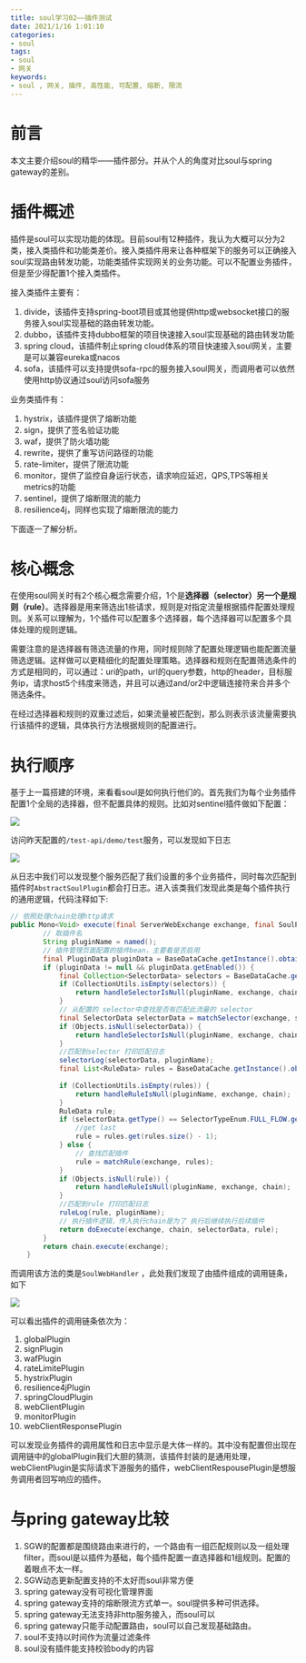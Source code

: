 ```yaml
---
title: soul学习02——插件测试
date: 2021/1/16 1:01:10
categories:
- soul
tags:
- soul
- 网关
keywords:
- soul , 网关, 插件, 高性能, 可配置, 熔断, 限流
---
```

# 前言
本文主要介绍soul的精华——插件部分。并从个人的角度对比soul与spring gateway的差别。

<!-- more -->

# 插件概述

插件是soul可以实现功能的体现。目前soul有12种插件，我认为大概可以分为2类，接入类插件和功能类差价。接入类插件用来让各种框架下的服务可以正确接入soul实现路由转发功能，功能类插件实现网关的业务功能。可以不配置业务插件，但是至少得配置1个接入类插件。

接入类插件主要有：

1. divide，该插件支持spring-boot项目或其他提供http或websocket接口的服务接入soul实现基础的路由转发功能。
2. dubbo，该插件支持dubbo框架的项目快速接入soul实现基础的路由转发功能
3. spring cloud，该插件制止spring cloud体系的项目快速接入soul网关，主要是可以兼容eureka或nacos
4. sofa，该插件可以支持提供sofa-rpc的服务接入soul网关，而调用者可以依然使用http协议通过soul访问sofa服务

业务类插件有：

1. hystrix，该插件提供了熔断功能
2. sign，提供了签名验证功能
3. waf，提供了防火墙功能
4. rewrite，提供了重写访问路径的功能
5. rate-limiter，提供了限流功能
6. monitor，提供了监控自身运行状态，请求响应延迟，QPS,TPS等相关metrics的功能
7. sentinel，提供了熔断限流的能力
8. resilience4j，同样也实现了熔断限流的能力

下面逐一了解分析。

# 核心概念

在使用soul网关时有2个核心概念需要介绍，1个是**选择器（selector）**另一个是**规则（rule）**。选择器是用来筛选出1些请求，规则是对指定流量根据插件配置处理规则。关系可以理解为，1个插件可以配置多个选择器，每个选择器可以配置多个具体处理的规则逻辑。

需要注意的是选择器有筛选流量的作用，同时规则除了配置处理逻辑也能配置流量筛选逻辑。这样做可以更精细化的配置处理策略。选择器和规则在配置筛选条件的方式是相同的，可以通过：uri的path，url的query参数，http的header，目标服务ip，请求host5个纬度来筛选，并且可以通过and/or2中逻辑连接符来合并多个筛选条件。

在经过选择器和规则的双重过滤后，如果流量被匹配到，那么则表示该流量需要执行该插件的逻辑，具体执行方法根据规则的配置进行。

# 执行顺序

基于上一篇搭建的环境，来看看soul是如何执行他们的。首先我们为每个业务插件配置1个全局的选择器，但不配置具体的规则。比如对sentinel插件做如下配置：

![](https://rfc2616.oss-cn-beijing.aliyuncs.com/blog/soul02-01.jpg)

访问昨天配置的`/test-api/demo/test`服务，可以发现如下日志

![](https://rfc2616.oss-cn-beijing.aliyuncs.com/blog/soul02-02.jpg)

从日志中我们可以发现整个服务匹配了我们设置的多个业务插件，同时每次匹配到插件时`AbstractSoulPlugin`都会打日志。进入该类我们发现此类是每个插件执行的通用逻辑，代码注释如下:

```java
// 依照处理chain处理http请求
public Mono<Void> execute(final ServerWebExchange exchange, final SoulPluginChain chain) {
        // 取插件名
        String pluginName = named();
        // 插件管理页面配置的插件bean，主要看是否启用
        final PluginData pluginData = BaseDataCache.getInstance().obtainPluginData(pluginName);
        if (pluginData != null && pluginData.getEnabled()) {
            final Collection<SelectorData> selectors = BaseDataCache.getInstance().obtainSelectorData(pluginName);
            if (CollectionUtils.isEmpty(selectors)) {
                return handleSelectorIsNull(pluginName, exchange, chain);
            }
            // 从配置的 selector中查找是否有匹配此流量的 selector
            final SelectorData selectorData = matchSelector(exchange, selectors);
            if (Objects.isNull(selectorData)) {
                return handleSelectorIsNull(pluginName, exchange, chain);
            }
            //匹配到selector 打印匹配日志
            selectorLog(selectorData, pluginName);
            final List<RuleData> rules = BaseDataCache.getInstance().obtainRuleData(selectorData.getId());
          
            if (CollectionUtils.isEmpty(rules)) {
                return handleRuleIsNull(pluginName, exchange, chain);
            }
            RuleData rule;
            if (selectorData.getType() == SelectorTypeEnum.FULL_FLOW.getCode()) {
                //get last
                rule = rules.get(rules.size() - 1);
            } else {
                // 查找匹配插件
                rule = matchRule(exchange, rules);
            }
            if (Objects.isNull(rule)) {
                return handleRuleIsNull(pluginName, exchange, chain);
            }
            //匹配到rule 打印匹配日志
            ruleLog(rule, pluginName);
            // 执行插件逻辑，传入执行chain是为了 执行后继续执行后续插件
            return doExecute(exchange, chain, selectorData, rule);
        }
        return chain.execute(exchange);
    }
```

而调用该方法的类是`SoulWebHandler` ，此处我们发现了由插件组成的调用链条，如下

![](https://rfc2616.oss-cn-beijing.aliyuncs.com/blog/soul02-03.jpg)

可以看出插件的调用链条依次为：

1. globalPlugin
2. signPlugin
3. wafPlugin
4. rateLimitePlugin
5. hystrixPlugin
6. resilience4jPlugin
7. springCloudPlugin
8. webClientPlugin
9. monitorPlugin
10. webClientResponsePlugin

可以发现业务插件的调用属性和日志中显示是大体一样的。其中没有配置但出现在调用链中的globalPlugin我们大胆的猜测，该插件封装的是通用处理，webClientPlugin是实际请求下游服务的插件，webClientRespousePlugin是想服务调用者回写响应的插件。

# 与pring gateway比较

1. SGW的配置都是围绕路由来进行的，一个路由有一组匹配规则以及一组处理filter，而soul是以插件为基础，每个插件配置一直选择器和1组规则。配置的着眼点不太一样。
2. SGW动态更新配置支持的不太好而soul非常方便
3. spring gateway没有可视化管理界面
4. spring gateway支持的熔断限流方式单一。soul提供多种可供选择。
5. spring gateway无法支持非http服务接入，而soul可以
6. spring gateway只能手动配置路由，soul可以自己发现基础路由。
7. soul不支持以时间作为流量过滤条件
8. soul没有插件能支持校验body的内容

